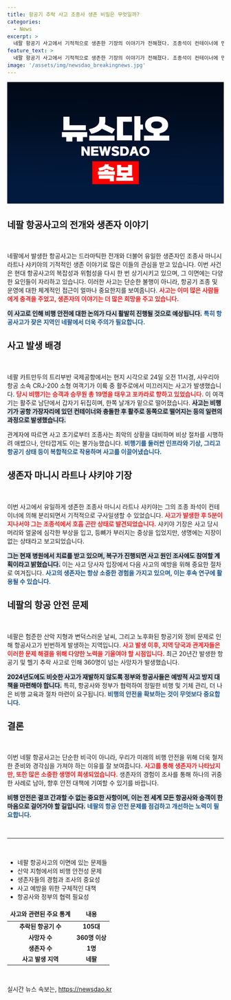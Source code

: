 ```yaml
---
title: 항공기 추락 사고 조종사 생존 비밀은 무엇일까?
categories:
  - News
excerpt: >
  네팔 항공기 사고에서 기적적으로 생존한 기장의 이야기가 전해졌다. 조종석이 컨테이너에 먼저 충돌해 분리된 덕분에 그는 목숨을 구한 것. 이번 사고의 원인은 여전히 불명확하며, 샤키야 기장은 건강 회복 후 조사에 참여할 예정이다.
feature_text: >
  네팔 항공기 사고에서 기적적으로 생존한 기장의 이야기가 전해졌다. 조종석이 컨테이너에 먼저 충돌해 분리된 덕분에 그는 목숨을 구한 것. 이번 사고의 원인은 여전히 불명확하며, 샤키야 기장은 건강 회복 후 조사에 참여할 예정이다.
image: '/assets/img/newsdao_breakingnews.jpg'
---
```


<p><img src="/assets/img/newsdao_breakingnews.jpg" alt="firstkoreanews 속보" /></p>

<h2 data-ke-size="size26">네팔 항공사고의 전개와 생존자 이야기</h2>

<p data-ke-size="size16">&nbsp;</p>

<p>네팔에서 발생한 항공사고는 드라마틱한 전개와 더불어 유일한 생존자인 조종사 마니시 라트나 샤키야의 기적적인 생존 이야기로 많은 이들의 관심을 받고 있습니다. 이번 사건은 현대 항공사고의 복잡성과 위험성을 다시 한 번 상기시키고 있으며, 그 이면에는 다양한 요인들이 자리하고 있습니다. 이러한 사고는 단순한 불행이 아니라, 항공기 조종 및 운영에 대한 체계적인 접근이 얼마나 중요한지를 보여줍니다. <b><span style="color: #ee2323;">사고는 이미 많은 사람들에게 충격을 주었고, 생존자의 이야기는 더 많은 희망을 주고 있습니다.</span></b> </p>

<p><b><span style="background-color: #21538527;">이 사고로 인해 비행 안전에 대한 논의가 다시 활발히 진행될 것으로 예상됩니다.</span></b> <b><span style="color: #1a5490;">특히 항공사고가 잦은 지역인 네팔에서 더욱 주의가 필요합니다.</span></b></p>

<h2 data-ke-size="size26">사고 발생 배경</h2>

<p data-ke-size="size16">&nbsp;</p>

<p>네팔 카트만두의 트리부반 국제공항에서는 현지 시각으로 24일 오전 11시경, 사우리아 항공 소속 CRJ-200 소형 여객기가 이륙 중 활주로에서 미끄러지는 사고가 발생했습니다. <b><span style="color: #ee2323;">당시 비행기는 승객과 승무원 총 19명을 태우고 포카라로 향하고 있었습니다.</span></b> 이 여객기는 활주로 남단에서 갑자기 뒤집히며, 한쪽 날개가 밑으로 떨어졌습니다. <b><span style="background-color: #21538527;">사고는 비행기가 공항 가장자리에 있던 컨테이너와 충돌한 후 활주로 동쪽으로 떨어지는 등의 일련의 과정으로 발생했습니다.</span></b> </p>

<p>관계자에 따르면 사고 초기로부터 조종사는 최악의 상황을 대비하며 비상 절차를 시행하려 애썼으나, 안타깝게도 이는 불가능했습니다. <b><span style="color: #1a5490;">비행기를 둘러싼 인프라와 기상, 그리고 항공기 상태 등이 복합적으로 작용하며 사고를 이끌어냈습니다.</span></b></p>

<h2 data-ke-size="size26">생존자 마니시 라트나 샤키야 기장</h2>

<p data-ke-size="size16">&nbsp;</p>

<p>이번 사고에서 유일하게 생존한 조종사 마니시 라트나 샤키야는 그의 조종 좌석이 컨테이너에 의해 분리되면서 기적적으로 구사일생할 수 있었습니다. <b><span style="color: #ee2323;">사고가 발생한 후 5분이 지나서야 그는 조종석에서 호흡 곤란 상태로 발견되었습니다.</span></b> 샤키야 기장은 사고 당시 머리와 얼굴에 심각한 부상을 입고, 등뼈가 부러지는 중상을 입었지만, 생명에는 지장이 없는 상태라고 보고되었습니다. </p>

<p><b><span style="background-color: #21538527;">그는 현재 병원에서 치료를 받고 있으며, 복구가 진행되면 사고 원인 조사에도 참여할 계획이라고 밝혔습니다.</span></b> 이는 사고 당사자 입장에서 다음 사고의 예방을 위해 중요한 절차로 여겨집니다. <b><span style="color: #1a5490;">사고의 생존자는 항상 소중한 경험을 가지고 있으며, 이는 후속 연구에 활용될 수 있습니다.</span></b></p>

<h2 data-ke-size="size26">네팔의 항공 안전 문제</h2>

<p data-ke-size="size16">&nbsp;</p>

<p>네팔은 험준한 산악 지형과 변덕스러운 날씨, 그리고 노후화된 항공기와 정비 문제로 인해 항공사고가 빈번하게 발생하는 지역입니다. <b><span style="color: #ee2323;">사고 발생 이후, 지역 당국과 관계자들은 이러한 문제 해결을 위해 다양한 노력을 기울여야 할 시점입니다.</span></b> 최근 20년간 발생한 항공기 및 헬기 추락 사고로 인해 360명이 넘는 사망자가 발생했습니다. </p>

<p><b><span style="background-color: #21538527;">2024년도에도 비슷한 사고가 재발하지 않도록 정부와 항공사들은 예방적 사고 방지 대책을 마련해야 합니다.</span></b> 특히, 항공사와 정부가 협력하여 정밀한 비행 및 기체 관리, 더 나은 비행 교육과 절차 마련이 요구됩니다. <b><span style="color: #1a5490;">비행의 안전을 확보하는 것이 무엇보다 중요합니다.</span></b> </p>

<h2 data-ke-size="size26">결론</h2>

<p data-ke-size="size16">&nbsp;</p>

<p>이번 네팔 항공사고는 단순한 비극이 아니라, 우리가 미래의 비행 안전을 위해 더욱 철저한 준비와 경각심을 가져야 하는 이유를 잘 보여줍니다. <b><span style="color: #ee2323;">사고를 통해 생존자가 나타났지만, 또한 많은 소중한 생명이 희생되었습니다.</span></b> 생존자의 경험이 조사를 통해 하나의 귀중한 사례로 남아, 향후 안전 대책에 기여할 수 있기를 바랍니다.</p>

<p><b><span style="background-color: #21538527;">비행 안전은 결코 간과할 수 없는 중요한 사항이며, 이는 전 세계 모든 항공사와 승객이 한 마음으로 걸어가야 할 길입니다.</span></b> <b><span style="color: #1a5490;">네팔의 항공 안전 문제를 점검하고 개선하는 노력이 필요합니다.</span></b> </p>

<p data-ke-size="size16">&nbsp;</p>

<hr>

<p data-ke-size="size16">&nbsp;</p> 

<ul>
<li>네팔 항공사고의 이면에 있는 문제들</li>
<li>산악 지형에서의 비행 안전성 문제</li>
<li>생존자들의 경험과 조사의 중요성</li>
<li>사고 예방을 위한 구체적인 대책</li>
<li>항공사와 정부의 협력 필요성</li>
</ul>

<table style="width: 100%; border-collapse: collapse;">
<thead>
<tr>
<td style="text-align: center; height: 27px;"><b>사고와 관련된 주요 통계</b></td>
<td style="text-align: center; height: 27px;"><b>내용</b></td>
</tr>
</thead>
<tbody>
<tr>
<td style="text-align: center; height: 17px;"><b>추락된 항공기 수</b></td>
<td style="text-align: center; height: 17px;"><b>105대</b></td>
</tr>
<tr>
<td style="text-align: center; height: 17px;"><b>사망자 수</b></td>
<td style="text-align: center; height: 17px;"><b>360명 이상</b></td>
</tr>
<tr>
<td style="text-align: center; height: 17px;"><b>생존자 수</b></td>
<td style="text-align: center; height: 17px;"><b>1명</b></td>
</tr>
<tr>
<td style="text-align: center; height: 17px;"><b>사고 발생 지역</b></td>
<td style="text-align: center; height: 17px;"><b>네팔</b></td>
</tr>
</tbody>
</table>

<p data-ke-size="size16">&nbsp;</p>
실시간 뉴스 속보는, <a href="https://newsdao.kr" rel="dofollow">https://newsdao.kr</a>


